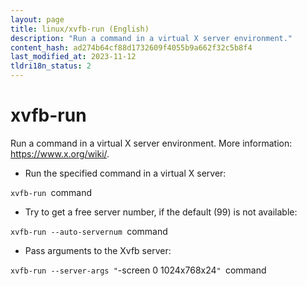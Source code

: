 ```yaml
---
layout: page
title: linux/xvfb-run (English)
description: "Run a command in a virtual X server environment."
content_hash: ad274b64cf88d1732609f4055b9a662f32c5b8f4
last_modified_at: 2023-11-12
tldri18n_status: 2
---
```

# xvfb-run

Run a command in a virtual X server environment.
More information: <https://www.x.org/wiki/>.

- Run the specified command in a virtual X server:

`xvfb-run `<span class="tldr-var badge badge-pill bg-dark-lm bg-white-dm text-white-lm text-dark-dm font-weight-bold">command</span>

- Try to get a free server number, if the default (99) is not available:

`xvfb-run --auto-servernum `<span class="tldr-var badge badge-pill bg-dark-lm bg-white-dm text-white-lm text-dark-dm font-weight-bold">command</span>

- Pass arguments to the Xvfb server:

`xvfb-run --server-args "`<span class="tldr-var badge badge-pill bg-dark-lm bg-white-dm text-white-lm text-dark-dm font-weight-bold">-screen 0 1024x768x24</span>`" `<span class="tldr-var badge badge-pill bg-dark-lm bg-white-dm text-white-lm text-dark-dm font-weight-bold">command</span>
